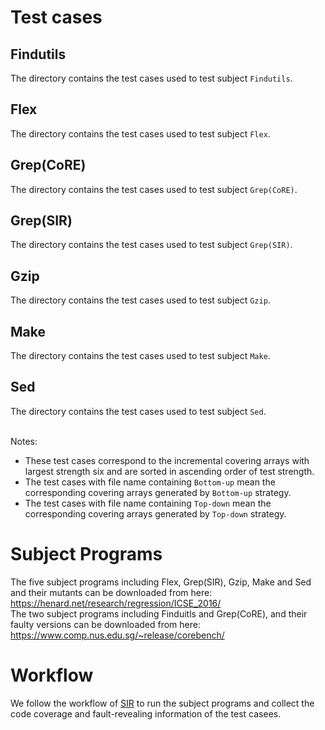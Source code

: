 # Test cases<br>
## Findutils
The directory contains the test cases used to test subject `Findutils`.  
## Flex 
The directory contains the test cases used to test subject `Flex`.  
## Grep(CoRE)
The directory contains the test cases used to test subject `Grep(CoRE)`.  
## Grep(SIR)
The directory contains the test cases used to test subject `Grep(SIR)`.  
## Gzip
The directory contains the test cases used to test subject `Gzip`.  
## Make
The directory contains the test cases used to test subject `Make`.  
## Sed
The directory contains the test cases used to test subject `Sed`. <br><br> 

Notes:<br>
* These test cases correspond to the incremental covering arrays with largest strength six and are sorted in ascending order of test strength. 
* The test cases with file name containing `Bottom-up` mean the corresponding covering arrays generated by `Bottom-up` strategy.
* The test cases with file name containing `Top-down` mean the corresponding covering arrays generated by `Top-down` strategy.

# Subject Programs<br>
The five subject programs including Flex, Grep(SIR), Gzip, Make and Sed  and their mutants can be downloaded from here:<br>
https://henard.net/research/regression/ICSE_2016/<br> 
The two subject programs including Finduitls and Grep(CoRE), and their faulty versions can be downloaded from here:<br>
https://www.comp.nus.edu.sg/~release/corebench/


# Workflow<br>
We follow the workflow of [SIR](https://sir.csc.ncsu.edu/portal/index.php) to run the subject programs and collect the code coverage and fault-revealing information of the test casees.
